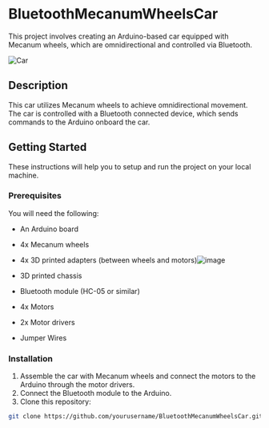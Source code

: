 # BluetoothMecanumWheelsCar

This project involves creating an Arduino-based car equipped with Mecanum wheels, which are omnidirectional and controlled via Bluetooth.

![Car](https://github.com/VictorMamaliga/BluetoothMecanumWheelsCar/assets/92131932/a4c43c4b-9193-4ef2-af6f-2cf8f94a8fa1)


## Description

This car utilizes Mecanum wheels to achieve omnidirectional movement. The car is controlled with a Bluetooth connected device, which sends commands to the Arduino onboard the car.

## Getting Started

These instructions will help you to setup and run the project on your local machine.

### Prerequisites

You will need the following:

- An Arduino board
- 4x Mecanum wheels

- 4x 3D printed adapters (between wheels and motors)![image](https://github.com/VictorMamaliga/BluetoothMecanumWheelsCar/assets/92131932/a7ff8aa1-884e-48fa-b65d-facd39460e7c)

- 3D printed chassis 
- Bluetooth module (HC-05 or similar)
- 4x Motors
- 2x Motor drivers
- Jumper Wires

### Installation 

1. Assemble the car with Mecanum wheels and connect the motors to the Arduino through the motor drivers.
2. Connect the Bluetooth module to the Arduino.
3. Clone this repository:
```bash
git clone https://github.com/yourusername/BluetoothMecanumWheelsCar.git

